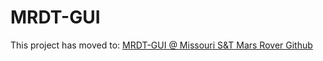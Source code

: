 MRDT-GUI
========

This project has moved to: [MRDT-GUI @ Missouri S&T Mars Rover Github](https://github.com/MST-MRDT/MRDT-GUI)
